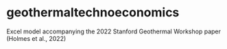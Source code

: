 # geothermaltechnoeconomics
Excel model accompanying the 2022 Stanford Geothermal Workshop paper (Holmes et al., 2022)
